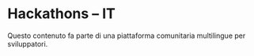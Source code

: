 # Hackathons – IT

Questo contenuto fa parte di una piattaforma comunitaria multilingue per sviluppatori.